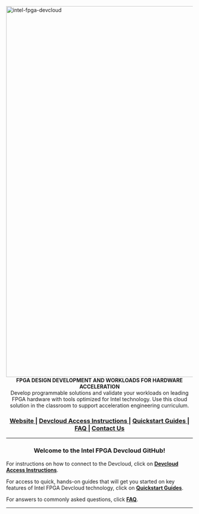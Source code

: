 <img width="1000" alt="intel-fpga-devcloud" src="https://user-images.githubusercontent.com/56968566/68611681-86f05600-046f-11ea-8d12-f5259d60e7da.png">

<div align="center">
  <strong>FPGA DESIGN DEVELOPMENT AND WORKLOADS FOR HARDWARE ACCELERATION</strong>
</div>
<div align="center">
 Develop programmable solutions and validate your workloads on leading FPGA hardware with tools optimized for Intel technology. Use this cloud solution in the classroom to support acceleration engineering curriculum. 
</div>

<div align="center">
  <h3>
    <a href="https://software.intel.com/en-us/devcloud/FPGA">
      Website
    </a>
    <span> | </span>
    <a href="https://github.com/intel/FPGA-Devcloud/tree/master/main/Public_Devcloud_Access_Instructions#devcloud-access-instructions">
      Devcloud Access Instructions
    </a>
    <span> | </span>
    <a href="https://github.com/intel/FPGA-Devcloud/tree/master/main/QuickStartGuides#Contents">
      Quickstart Guides
    </a>
    <span> | </span>
    <!-- <a href="https://github.com/intel/FPGA-Devcloud/tree/master/main/FAQ#FAQ"> -->
    <!--   CLI -->
    <!-- </a> -->
    <!-- <span> | </span> -->
    <a href="https://github.com/intel/FPGA-Devcloud/tree/master/main/FAQ#faq">
      FAQ
    </a>
    <span> | </span>
    <a href="https://forums.intel.com/s/">
      Contact Us
    </a>
  </h3>
</div>

------

<div align="center">
    <h3><strong>Welcome to the Intel FPGA Devcloud GitHub!
        </strong>
        </h3>
</div>

For instructions on how to connect to the Devcloud, click on **[Devcloud Access Instructions](https://github.com/intel/FPGA-Devcloud/tree/master/main/Public_Devcloud_Access_Instructions#devcloud-access-instructions)**. 

For access to quick, hands-on guides that will get you started on key features of Intel FPGA Devcloud technology, click on [**Quickstart Guides**](https://github.com/intel/FPGA-Devcloud/tree/master/main/QuickStartGuides#Contents).

For answers to commonly asked questions, click [**FAQ**](https://github.com/intel/FPGA-Devcloud/tree/master/main/FAQ#faq).

------

